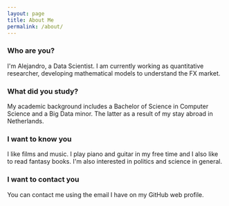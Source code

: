 ```yaml
---
layout: page
title: About Me
permalink: /about/
---
```


### Who are you?
I'm Alejandro, a Data Scientist. I am currently working as quantitative 
researcher, developing mathematical models to understand the FX market.

### What did you study?
My academic background includes a Bachelor of Science in Computer Science and a 
Big Data minor. The latter as a result of my stay abroad in Netherlands.

### I want to know you
I like films and music. I play piano and guitar in my free time and I also like 
to read fantasy books. I'm also interested in politics and science in general.

### I want to contact you
You can contact me using the email I have on my GitHub web profile.